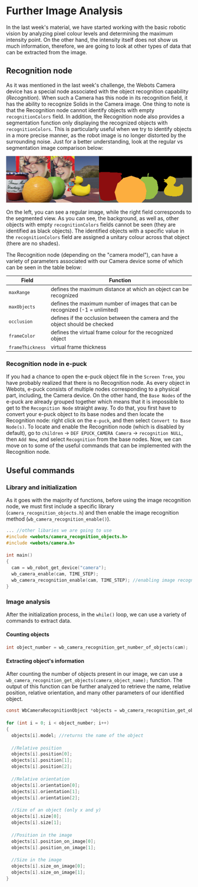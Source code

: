# Further Image Analysis

In the last week's material, we have started working with the basic robotic vision by analyzing pixel colour levels and determining the maximum intensity point. On the other hand, the intensity itself does not show us much information, therefore, we are going to look at other types of data that can be extracted from the image.

## Recognition node

As it was mentioned in the last week's challenge, the Webots Camera device has a special node associated with the object recognition capability (*Recognition*). When such a Camera has this node in its recognition field, it has the ability to recognize Solids in the Camera image. One thing to note is that the Recognition node cannot identify objects with empty ```recognitionColors``` field.
In addition, the Recognition node also provides a segmentation function only displaying the recognized objects with ```recognitionColors```. This is particularly useful when we try to identify objects in a more precise manner, as the robot image is no longer distorted by the surrounding noise. Just for a better understanding, look at the regular vs segmentation image comparison below:

<img src = "https://raw.githubusercontent.com/cyberbotics/webots/released/docs/reference/images/recognition_segmentation_image.png" width = "600">

On the left, you can see a regular image, while the right field corresponds to the segmented view. As you can see, the background, as well as, other objects with empty ```recognitionColors``` fields cannot be seen (they are identified as black objects). The identified objects with a specific value in the ```recognitionColors``` field are assigned a unitary colour across that object (there are no shades).

The Recognition node (depending on the "camera model"), can have a variety of parameters associated with our Camera device some of which can be seen in the table below:

| **Field** | **Function** |
| --- | --- |
| ```maxRange``` | defines the maximum distance at which an object can be recognized |
| ```maxObjects``` | defines the maximum number of images that can be recognized (-1 = unlimited) |
| ```occlusion``` | defines if the occlusion between the camera and the object should be checked |
| ```frameColor``` | defines the virtual frame colour for the recognized object |
| ```frameThickness``` | virtual frame thickness |


### Recognition node in e-puck

If you had a chance to open the e-puck object file in the ```Screen Tree```, you have probably realized that there is no Recognition node. As every object in Webots, e-puck consists of multiple nodes corresponding to a physical part, including, the Camera device. On the other hand, the ```Base Nodes``` of the e-puck are already grouped together which means that it is impossible to get to the ```Recognition Node``` straight away. To do that, you first have to convert your e-puck object to its base nodes and then locate the Recognition node: right click on the ```e-puck```, and then select ```Convert to Base Node(s)```. To locate and enable the Recognition node (which is disabled by default), go to ```children``` -> ```DEF EPUCK_CAMERA Camera``` -> ```recognition NULL```, then ```Add New```, and select ```Recognition``` from the base nodes.
Now, we can move on to some of the useful commands that can be implemented with the Recognition node.

## Useful commands

### Library and initialization

As it goes with the majority of functions, before using the image recognition node, we must first include a specific library (```camera_recognition_objects.h```) and then enable the image recognition method (```wb_camera_recognition_enable()```).
```c
... //other libaries we are going to use
#include <webots/camera_recognition_objects.h>
#include <webots/camera.h>

int main()
{
  cam = wb_robot_get_device("camera");
  wb_camera_enable(cam, TIME_STEP);
  wb_camera_recognition_enable(cam, TIME_STEP); //enabling image recognition
}
```

### Image analysis

After the initialization process, in the ```while()``` loop, we can use a variety of commands to extract data.

#### Counting objects

```c
int object_number = wb_camera_recognition_get_number_of_objects(cam);
```

#### Extracting object's information

After counting the number of objects present in our image, we can use a ```wb_camera_recognition_get_objects(camera_object_name);``` function. The output of this function can be further analyzed to retrieve the name, relative position, relative orientation, and many other parameters of our identified object.

```c
const WbCameraRecognitionObject *objects = wb_camera_recognition_get_objects(cam);

for (int i = 0; i < object_number; i++)
{
  objects[i].model; //returns the name of the object
  
  //Relative position
  objects[i].position[0];
  objects[i].position[1];
  objects[i].position[2];
  
  //Relative orientation
  objects[i].orientation[0];
  objects[i].orientation[1];
  objects[i].orientation[2];
  
  //Size of an object (only x and y)
  objects[i].size[0];
  objects[i].size[1];
  
  //Position in the image
  objects[i].position_on_image[0];
  objects[i].position_on_image[1];
  
  //Size in the image
  objects[i].size_on_image[0];
  objects[i].size_on_image[1];
}
```
